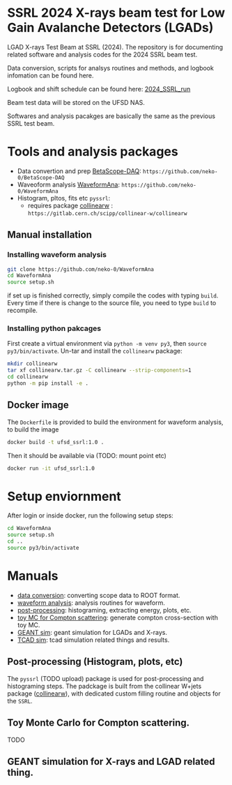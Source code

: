 # SSRL 2024 X-rays beam test for Low Gain Avalanche Detectors (LGADs)
LGAD X-rays Test Beam at SSRL (2024). The repository is for documenting related software and analysis codes for the 2024 SSRL beam test.

Data conversion, scripts for analsys routines and methods, and logbook infomation can be found here.

Logbook and shift schedule can be found here: [2024_SSRL_run](https://drive.google.com/drive/folders/1eRdXsyAIbnhs2xJvsL8nBAKjm6VIcOl0?usp=sharing)

Beam test data will be stored on the UFSD NAS. 

Softwares and analysis pacakges are basically the same as the previous SSRL test beam.

# Tools and analysis packages

- Data convertion and prep [BetaScope-DAQ](https://github.com/neko-0/BetaScope-DAQ): `https://github.com/neko-0/BetaScope-DAQ`
- Waveoform analysis [WaveformAna](https://github.com/neko-0/WaveformAna): `https://github.com/neko-0/WaveformAna`
- Histogram, pltos, fits etc `pyssrl`:
    - requires package [collinearw](https://gitlab.cern.ch/scipp/collinear-w/collinearw) : `https://gitlab.cern.ch/scipp/collinear-w/collinearw`

## Manual installation

### Installing waveform analysis
```bash
git clone https://github.com/neko-0/WaveformAna
cd WaveformAna
source setup.sh
```
if set up is finished correctly, simply compile the codes with typing `build`.
Every time if there is change to the source file, you need to type `build` to recompile.

### Installing python pakcages
First create a virtual environment via `python -m venv py3`, then `source py3/bin/activate`. Un-tar and install the `collinearw` package:

```bash
mkdir collinearw
tar xf collinearw.tar.gz -C collinearw --strip-components=1
cd collinearw
python -m pip install -e .
```

## Docker image
The `Dockerfile` is provided to build the environment for waveform analysis, to build the image

```bash
docker build -t ufsd_ssrl:1.0 .
```

Then it should be available via (TODO: mount point etc)

```bash
docker run -it ufsd_ssrl:1.0
```

# Setup enviornment
After login or inside docker, run the following setup steps:

```bash
cd WaveformAna
source setup.sh
cd ..
source py3/bin/activate
```
# Manuals
- [data conversion](manuals/data_conversion.md): converting scope data to ROOT format.
- [waveform analysis](manuals/waveform_analysis.md): analysis routines for waveform.
- [post-processing](manuals/postprocessing.md): histograming, extracting energy, plots, etc.
- [toy MC for Compton scattering](manuals/compton.md): generate compton cross-section with toy MC.
- [GEANT sim](manuals/geant.md): geant simulation for LGADs and X-rays.
- [TCAD sim](manuals/tcad.md): tcad simulation related things and results.

## Post-processing (Histogram, plots, etc)

The `pyssrl` (TODO upload) package is used for post-processing and histograming steps. The padckage is built from the collinear W+jets package ([collinearw](https://gitlab.cern.ch/scipp/collinear-w/collinearw)), with dedicated custom filling routine and objects for the `SSRL`.


## Toy Monte Carlo for Compton scattering.

TODO

## GEANT simulation for X-rays and LGAD related thing.
